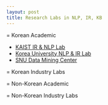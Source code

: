 ```yaml
---
layout: post
title: Research Labs in NLP, IR, KB
---
```


= Korean Academic

* [KAIST IR & NLP Lab](http://ir.kaist.ac.kr/about/)
* [Korea University NLP & IR Lab](http://nlp.korea.ac.kr/)
* [SNU Data Mining Center](http://dm.snu.ac.kr/ko/)

= Korean Industry Labs

= Non-Korean Academic

= Non-Korean Industry Labs
